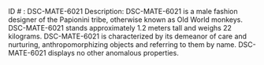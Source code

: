 ID # : DSC-MATE-6021
Description: DSC-MATE-6021 is a male fashion designer of the Papionini tribe, otherwise known as Old World monkeys. DSC-MATE-6021 stands approximately 1.2 meters tall and weighs 22 kilograms. DSC-MATE-6021 is characterized by its demeanor of care and nurturing, anthropomorphizing objects and referring to them by name. DSC-MATE-6021 displays no other anomalous properties.